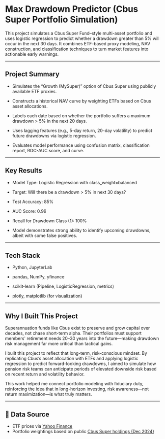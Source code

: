 # Max Drawdown Predictor (Cbus Super Portfolio Simulation)

This project simulates a Cbus Super Fund–style multi-asset portfolio and uses logistic regression to predict whether a drawdown greater than 5% will occur in the next 30 days. It combines ETF-based proxy modeling, NAV construction, and classification techniques to turn market features into actionable early warnings.

---

## Project Summary

- Simulates the “Growth (MySuper)” option of Cbus Super using publicly available ETF proxies.

- Constructs a historical NAV curve by weighting ETFs based on Cbus asset allocations.

- Labels each date based on whether the portfolio suffers a maximum drawdown > 5% in the next 20 days.

- Uses lagging features (e.g., 5-day return, 20-day volatility) to predict future drawdowns via logistic regression.

- Evaluates model performance using confusion matrix, classification report, ROC-AUC score, and curve.

---

## Key Results

- Model Type: Logistic Regression with class_weight=balanced

- Target: Will there be a drawdown > 5% in next 30 days?

- Test Accuracy: 85%

- AUC Score: 0.99

- Recall for Drawdown Class (1): 100%

- Model demonstrates strong ability to identify upcoming drawdowns, albeit with some false positives.

---

## Tech Stack

- Python, JupyterLab

- pandas, NumPy, yfinance

- scikit-learn (Pipeline, LogisticRegression, metrics)

- plotly, matplotlib (for visualization)

---

## Why I Built This Project

  Superannuation funds like Cbus exist to preserve and grow capital over decades, not chase short-term alpha. Their portfolios must support members' retirement needs 20–30 years into the future—making drawdown risk management far more critical than tactical gains.
  
  I built this project to reflect that long-term, risk-conscious mindset. By replicating Cbus’s asset allocation with ETFs and applying logistic regression to predict forward-looking drawdowns, I aimed to simulate how pension risk teams can anticipate periods of elevated downside risk based on recent return and volatility behavior.
  
  This work helped me connect portfolio modeling with fiduciary duty, reinforcing the idea that in long-horizon investing, risk awareness—not return maximization—is what truly matters.

---

## 📁 Data Source

- ETF prices via [Yahoo Finance](https://finance.yahoo.com)
- Portfolio weightings based on public [Cbus Super holdings (Dec 2024)](https://www.cbussuper.com.au/super/my-investment-options/cbus-investment-holdings)

